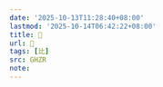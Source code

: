 ```yaml
---
date: '2025-10-13T11:28:40+08:00'
lastmod: '2025-10-14T06:42:22+08:00'
title: 󰞉
url: 󰞉
tags: [比]
src: GHZR
note:
---
```

